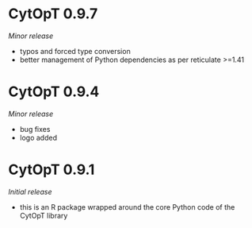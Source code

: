 # CytOpT 0.9.7
*Minor release*

* typos and forced type conversion
* better management of Python dependencies as per reticulate >=1.41

# CytOpT 0.9.4 
*Minor release*

* bug fixes
* logo added

# CytOpT 0.9.1
*Initial release*

* this is an R package wrapped around the core Python code of the CytOpT 
 library

